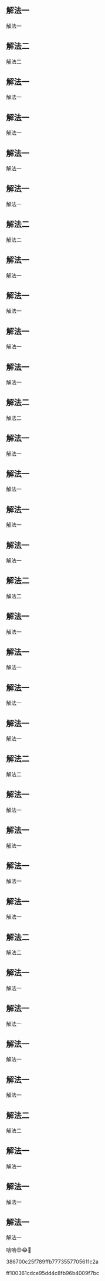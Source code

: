 <extoc></extoc>

## 解法一

解法一

## 解法二

解法二

## 解法一

解法一

## 解法一

解法一

## 解法一

解法一

## 解法一

解法一

## 解法二

解法二



## 解法一

解法一

## 解法一

解法一

## 解法一

解法一

## 解法一

解法一

## 解法二

解法二



## 解法一

解法一

## 解法一

解法一

## 解法一

解法一

## 解法一

解法一

## 解法二

解法二



## 解法一

解法一

## 解法一

解法一

## 解法一

解法一

## 解法一

解法一

## 解法二

解法二



## 解法一

解法一

## 解法一

解法一

## 解法一

解法一

## 解法一

解法一

## 解法二

解法二



## 解法一

解法一

## 解法一

解法一

## 解法一

解法一

## 解法一

解法一

## 解法二

解法二



## 解法一

解法一

## 解法一

解法一

## 解法一

解法一

哈哈😊😂🤣

386700c25f789ffb7773557705611c2a

ff100361cdce95dd4c8fb96b4009f7bc

```json

```